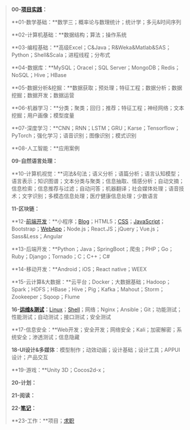 > **00-[项目实践](https://ysai.work/tags/?tag=%E9%A1%B9%E7%9B%AE%E5%AE%9E%E8%B7%B5)：**
>
> **01-数学基础：**数学三；概率论与数理统计；统计学；多元&时间序列
>
> **02-计算机基础：**数据结构；算法；操作系统
>
> **03-编程基础：**高级Excel；C&Java；R&Weka&Matlab&SAS；Python；Shell&Scala；进程线程；分布式
>
> **04-数据库：**MySQL；Oracel；SQL Server；MongoDB；Redis；NoSQL；Hive；HBase
>
> **05-数据分析&挖掘：**数据获取；预处理；特征工程；数据分析；数据挖掘；数据开发；数据运营
>
> **06-机器学习：**分类；聚类；回归；推荐；特征工程；神经网络；文本挖掘；用户画像；模型度量
>
> **07-深度学习：**CNN；RNN；LSTM；GRU；Karse；Tensorflow；PyTorch；强化学习；语音识别；图像识别；模式识别
>
> **08-人工智能：**应用案例
>
> **09-自然语言处理：**
>
> **10-计算机视觉：**词法&句法；语义分析；语篇分析；语言认知模型；语言表示；知识图谱；文本分类与聚类；信息抽取、情感分析；自动文摘；信息检索；信息推荐与过滤；自动问答；机器翻译；社会媒体处理；语音技术；文字识别；多模态信息处理；医疗健康信息处理；少数语言
>
> **11-区块链：**
>
> **12-[前端开发](https://ysai.work/tags/?tag=%E5%89%8D%E7%AB%AF%E5%BC%80%E5%8F%91)：**小程序；[Blog](https://ysai.work/tags/?tag=Blog)；HTML5；[CSS](https://ysai.work/tags/?tag=CSS)；[JavaScript](https://ysai.work/tags/?tag=JavaScript)；Bootstrap；[WebApp](https://ysai.work/tags/?tag=WebApp)；Node.js；React.JS；jQuery；Vue.js；Sass&Less；Angular
>
> **13-后端开发：**Python；Java；SpringBoot；爬虫；PHP；Go；Ruby；Django；Tornado；C；C++；C#
>
> **14-移动开发：**Android；iOS；React native；WEEX
>
> **15-云计算&大数据：**云平台；Docker；大数据基础；Hadoop；Spark；HDFS；HBase；Hive；Pig；Kafka；Mahout；Storm；Zookeeper；Sqoop；Flume
>
> **16-[运维&测试](https://ysai.work/tags/?tag=%E8%BF%90%E7%BB%B4%26%E6%B5%8B%E8%AF%95)：**[Linux](https://ysai.work/tags/?tag=Linux)；[Shell](https://ysai.work/tags/?tag=shell)；网络；Nginx；Ansible；Git；功能测试；性能测试；自动测试；接口测试；安全测试
>
> **17-信息安全：**Web开发；安全开发；网络安全；Kali；加密解密；系统安全；渗透测试；信息隐藏
>
> **18-UI设计&多媒体**：模型制作；动效动画；设计基础；设计工具；APPUI设计；产品交互
>
> **19-游戏：**Unity 3D；Cocos2d-x；
>
> **20-计划：**
>
> **21-阅读：**
>
> **22-[笔记](https://ysai.work/tags/?tag=%E7%AC%94%E8%AE%B0)：**
>
> **23-工作：**项目；[求职](https://ysai.work/tags/?tag=%E8%81%8C%E4%B8%9A%E8%A7%84%E5%88%92)


